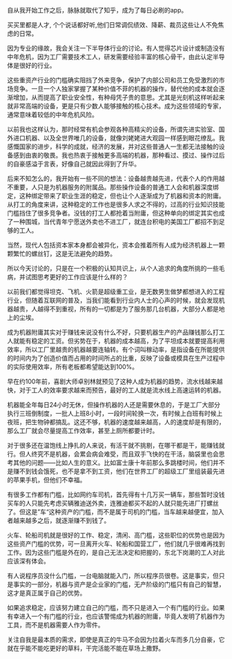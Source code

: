 自从我开始工作之后，脉脉就取代了知乎，成为了每日必刷的app。

买买里都是人才, 个个说话都好听,他们日常调侃绩效、降薪、裁员这些让人不免焦虑的日常。

因为专业的缘故，我会关注一下半导体行业的讨论。有人觉得芯片设计或制造没有中年危机，因为工厂需要技术工人，研发需要经验丰富的核心骨干，由此认定半导体是很好的行业。

这些重资产行业的门槛确实阻挡了外来竞争，保护了内部公司和员工免受激烈的市场竞争。一旦一个人独家掌握了某种价值不菲的机器的操作，替代他的成本就会逐渐增加，从而提高了职业安全性，有种母凭子贵的意思。尤其是光刻机这样听起来就非常高端的设备，更是只有少数人能够接触的核心技术。成为这些领域的专家，通常意味着较低的中年危机风险。


以前我也这样认为，那时经常有机会参观各种高精尖的设备，所谓先进实验室、国外进口机器、以及全世界唯几的设备，就像刘姥姥进大观园一样感到眼花缭乱。我感慨国家的进步，科学的成就，经济的发展，并对这些普通人一生都无法接触的设备感到由衷的敬畏。我也热衷于接触更多高端的机器，那种看过、摸过、操作过后的自豪感溢于言表，好像自己就因此得到了升华。


后来不知怎么的，我开始有一些不同的想法：设备越贵越先进，代表个人的作用越不重要，人只是为机器服务的附属品。那些操作设备的普通工人会和机器深度绑定，这种绑定带来了职业生涯的稳定，但也让个人逐渐成为了机器和资本的附庸。从打工的角度来讲，这种稳定的工作也是很多人求之不得的，过高的行业知识技能门槛挡住了很多竞争者。没钱的打工人都抢着当附庸，但这种单向的绑定其实也成了一种围城，当代青年宁愿送外卖也不进工厂，就连台积电的美国工厂都招不到足够的工人。


当然，现代人包括资本家本身都会被异化，资本会推着所有人成为经济机器上一颗颗繁忙的螺丝钉，这是无法避免的趋势。


所以今天讨论的，只是在一个积极的认知共识上，从个人追求的角度所挑的一些毛病，并试图思考更好的工作应该是什么样的？


以前我们都觉得坦克、飞机、火箭是超级重工业，是无数男生做梦都想进入的工程行业，但随着互联网的普及，当我们能看到行业内人士的心声的时候，就会发现机器越贵，人越得不到重视，所有的一切都是为了服务那几台机器，大部分人都是地上的尘埃。


成为机器附庸其实对于赚钱来说没有什么不好，只要机器生产的产品赚钱那么打工人就能有稳定的工资。但劣势在于，机器的成本越高，为了平坦成本就要提高利用效率，所以工厂里越贵的机器越要连轴转。有个词叫稼动率，是指设备在所能提供的时间内为了创造价值而占用的时间所占的比重，反映了设备或模具在生产过程中的实际使用效率，所有老板都希望能达到100%。


早在约100年前，喜剧大师卓别林就预见了这种人成为机器的趋势，流水线越来越快，对于工人的效率要求越来而预告，最好的工人就是流水线上高速运转的机器。


机器能全年每日24小时无休，但操作机器的人还是需要休息的，于是工厂大部分执行三班倒制度，一批人上班8小时，一段时间轮换一次，有时候上白班有时候上夜班，把生物钟都搞乱。这还不够，机器的速度越来越高，人的速度却是有限的，那么工厂就会尽量提高工作效率，甚至上厕所都要计时。


对于很多还在温饱线上挣扎的人来说，有活干就不挑剔，在哪干都是干，能赚钱就行。但人终究不是机器，会累会病会难受，而且双手飞快的在干活，脑袋里也会思考其他的问题——比如人生的意义。比如富士康十年前那么多跳楼时间，他们并不是赚不到钱会饿死，也不是拿不到工资，他们在世界工厂的超级工厂里组装最先进的苹果手机，但他们不幸福。


有很多工作都有门槛，比如网约车司机，首先得有十几万买一辆车，那些暂时没钱买车的人只能先考虑买辆雅迪送外卖，连雅迪都买不起的人就只能先进厂打螺丝了。但这是”车“这种资产的门槛，而不是属于司机的门槛，当车越来越便宜，加入者越来越多之后，就逐渐赚不到钱了。


火车、轮船司机就是很好的工作、稳定，清闲、高门槛，这些职位的优势也是因为这些资产门槛的优势，可一旦离开火车、轮船和国营工厂，他们就几乎很难再找到工作。因为这些门槛是外在的，是自己无法决定和把握的，东北下岗潮的工人对此应该深有体会。


有人说程序员没什么门槛，一台电脑就能入门，所以程序员很卷。这是事实，但只是事实的一部分，机器与资产是企业家的门槛，无产阶级的门槛只有自己的智慧，这才是真正属于自己的优势。


如果追求稳定，应该努力建立自己的门槛，而不只是进入一个有门槛的行业。如果有幸进入一个有门槛的行业，也应该警惕成为机器的附庸，毕竟人发明了机器作为工具，而不是机器需要人作为零件。


关注自我是最本质的需求，即使是真正的牛马不会因为拉着火车而多几分自豪，它就在乎能不能吃更好的草料，干完活能不能在草场上撒野。
